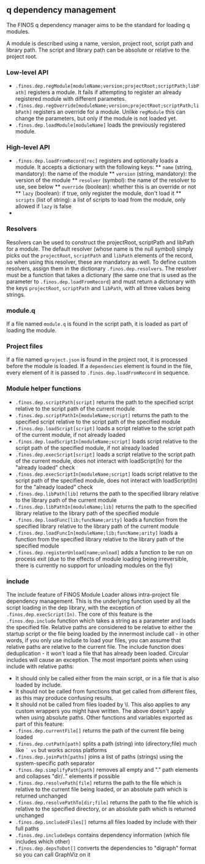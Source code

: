## q dependency management

The FINOS q dependency manager aims to be the standard for loading q modules.

A module is described using a name, version, project root, script path and library path. The script and library path can be absolute or relative to the project root.

### Low-level API
* ```.finos.dep.regModule[moduleName;version;projectRoot;scriptPath;libPath]``` registers a module. It fails if attempting to register an already registered module with different parametes.
* ```.finos.dep.regOverride[moduleName;version;projectRoot;scriptPath;libPath]``` registers an override for a module. Unlike ```regModule``` this can change the parameters, but only if the module is not loaded yet.
* ```.finos.dep.loadModule[moduleName]``` loads the previously registered module.

### High-level API
* ```.finos.dep.loadFromRecord[rec]``` registers and optionally loads a module. It accepts a dictionary with the following keys:
** ```name``` (string, mandatory): the name of the module
** ```version``` (string, mandatory): the version of the module
** ```resolver``` (symbol): the name of the resolver to use, see below
** ```override``` (boolean): whether this is an override or not
** ```lazy``` (boolean): if true, only register the module, don't load it
** ```scripts``` (list of string): a list of scripts to load from the module, only allowed if ```lazy``` is false
* 

### Resolvers
Resolvers can be used to construct the projectRoot, scriptPath and libPath for a module. The default resolver (whose name is the null symbol) simply picks out the ```projectRoot```, ```scriptPath``` and ```libPath``` elements of the record, so when using this resolver, these are mandatory as well. To define custom resolvers, assign them in the dictionary ```.finos.dep.resolvers```. The resolver must be a function that takes a dictionary (the same one that is used as the parameter to ```.finos.dep.loadFromRecord```) and must return a dictionary with the keys ```projectRoot```, ```scriptPath``` and ```libPath```, with all three values being strings.

### module.q
If a file named ```module.q``` is found in the script path, it is loaded as part of loading the module.

### Project files
If a file named ```qproject.json``` is found in the project root, it is processed before the module is loaded. If a ```dependencies``` element is found in the file, every element of it is passed to ```.finos.dep.loadFromRecord``` in sequence.

### Module helper functions
* ```.finos.dep.scriptPath[script]``` returns the path to the specified script relative to the script path of the current module
* ```.finos.dep.scriptPathIn[moduleName;script]``` returns the path to the specified script relative to the script path of the specified module
* ```.finos.dep.loadScript[script]``` loads a script relative to the script path of the current module, if not already loaded
* ```.finos.dep.loadScriptIn[moduleName;script]``` loads script relative to the script path of the specified module, if not already loaded
* ```.finos.dep.execScript[script]``` loads a script relative to the script path of the current module, does not interact with loadScript(In) for the "already loaded" check
* ```.finos.dep.execScriptIn[moduleName;script]``` loads script relative to the script path of the specified module, does not interact with loadScript(In) for the "already loaded" check
* ```.finos.dep.libPath[lib]``` returns the path to the specified library relative to the library path of the current module
* ```.finos.dep.libPathIn[moduleName;lib]``` returns the path to the specified library relative to the library path of the specified module
* ```.finos.dep.loadFunc[lib;funcName;arity]``` loads a function from the specified library relative to the library path of the current module
* ```.finos.dep.loadFuncIn[moduleName;lib;funcName;arity]``` loads a function from the specified library relative to the library path of the specified module
* ```.finos.dep.registerUnload[name;unload]``` adds a function to be run on process exit (due to the effects of module loading being irreversible, there is currently no support for unloading modules on the fly)

### include
The include feature of FINOS Module Loader allows intra-project file dependency management. This is the underlying function used by all the script loading in the dep library, with the exception of ```.finos.dep.execScript(In)```.
The core of this feature is the ```.finos.dep.include``` function which takes a string as a parameter and loads the specified file. Relative paths are considered to be relative to either the startup script or the file being loaded by the innermost include call - in other words, if you only use include to load your files, you can assume that relative paths are relative to the current file.
The include function does deduplication - it won't load a file that has already been loaded.
Circular includes will cause an exception.
The most important points when using include with relative paths:
   * It should only be called either from the main script, or in a file that is also loaded by include.
   * It should not be called from functions that get called from different files, as this may produce confusing results.
   * It should not be called from files loaded by \l. This also applies to any custom wrappers you might have written.
The above doesn't apply when using absolute paths.
Other functions and variables exported as part of this feature:
   * ```.finos.dep.currentFile[]``` returns the path of the current file being loaded
   * ```.finos.dep.cutPath[path]``` splits a path (string) into (directory;file) much like ``` ` vs ``` but works across platforms
   * ```.finos.dep.joinPath[paths]``` joins a list of paths (strings) using the system-specific path separator
   * ```.finos.dep.simplifyPath[path]``` removes all empty and "." path elements and collapses "dir/.." elements if possible
   * ```.finos.dep.resolvePath[file]``` returns the path to the file which is relative to the current file being loaded, or an absolute path which is returned unchanged
   * ```.finos.dep.resolvePathTo[dir;file]``` returns the path to the file which is relative to the specified directory, or an absolute path which is returned unchanged
   * ```.finos.dep.includedFiles[]``` returns all files loaded by include with their full paths
   * ```.finos.dep.includeDeps``` contains dependency information (which file includes which other)
   * ```.finos.dep.depsToDot[]``` converts the dependencies to "digraph" format so you can call GraphViz on it

